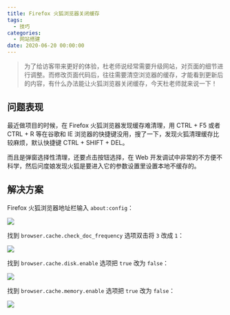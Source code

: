 ```yaml
---
title: Firefox 火狐浏览器关闭缓存
tags:
  - 技巧
categories:
  - 网站搭建
date: 2020-06-20 00:00:00
---
```


> 为了给访客带来更好的体验，杜老师说经常需要升级网站，对页面的细节进行调整。而修改页面代码后，往往需要清空浏览器的缓存，才能看到更新后的内容，有什么办法能让火狐浏览器关闭缓存，今天杜老师就来说一下！

<!-- more -->

## 问题表现

最近做项目的时候，在 Firefox 火狐浏览器发现缓存难清理，用 CTRL + F5 或者 CTRL + R 等在谷歌和 IE 浏览器的快捷键没用，搜了一下，发现火狐清理缓存比较麻烦，默认快捷键 CTRL + SHIFT + DEL。

而且是弹窗选择性清理，还要点击按钮选择，在 Web 开发调试中非常的不方便不科学，然后问度娘发现火狐是要进入它的参数设置里设置本地不缓存的。

## 解决方案

Firefox 火狐浏览器地址栏输入 `about:config`：

![](https://cdn.dusays.com/2020/06/233-1.jpg)

找到 `browser.cache.check_doc_frequency` 选项双击将 `3` 改成 `1`：

![](https://cdn.dusays.com/2020/06/233-2.jpg)

找到 `browser.cache.disk.enable` 选项把 `true` 改为 `false`：

![](https://cdn.dusays.com/2020/06/233-3.jpg)

找到 `browser.cache.memory.enable` 选项把 `true` 改为 `false`：

![](https://cdn.dusays.com/2020/06/233-4.jpg)
